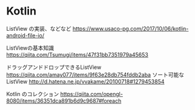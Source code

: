 # Kotlin
ListView の実装、などなど
https://www.usaco-pg.com/2017/10/06/kotlin-android-file-io/

ListViewの基本知識
https://qiita.com/Tsumugi/items/47f31bb7351979a45653

ドラッグアンドドロップできるListView
https://qiita.com/amay077/items/9f63e28db754fddb2aba
ソート可能なListView
http://d.hatena.ne.jp/vvakame/20100718#1279453854

Kotlin のコレクション
https://qiita.com/opengl-8080/items/36351dca891b6d9c9687#foreach